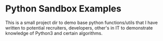 # Python Sandbox Examples

This is a small project dir to demo base python functions/utils that I have written to potential recruiters, developers, other's in IT to demonstrate knowledge of Python3 and certain algorithms.